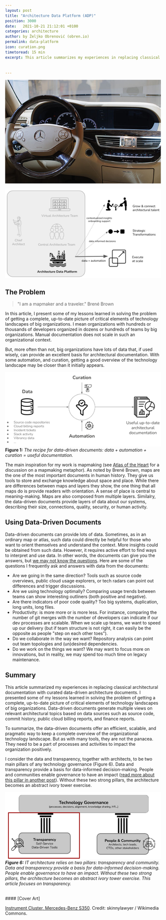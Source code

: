 ```yaml
---
layout: post
title: "Architecture Data Platform (ADP)"
position: 3000
date:   2021-10-21 21:12:01 +0100
categories: architecture
author: by Željko Obrenović (obren.io)
permalink: data-platform
icon: curation.png
timetoread: 15 min
excerpt: This article summarizes my experiences in replacing classical architectural documentation with data-driven documents.


---
```

![](assets/images/640px-Instrument_Cluster,_Mercedes-Benz_S350_Bluetec_4Matic_(US)_-_Flickr_-_skinnylawyer.jpeg)

![](assets/images/model-data-platform.png)

## The Problem

> "I am a mapmaker and a traveler." Brené Brown

In this article, I present some of my lessons learned in solving the problem of getting a complete, up-to-date picture of critical elements of technology landscapes of big organizations. I mean organizations with hundreds or thousands of developers organized in dozens or hundreds of teams by big organizations. Manual documentation does not scale in such an organizational context. 

But, more often than not, big organizations have lots of data that, if used wisely, can provide an excellent basis for architectural documentation. With some automation, and curation, getting a good overview of the technology landscape may be closer than it initially appears.   

![](assets/images/archdata/recipe.png)
<br>
**Figure 1:** *The recipe for data-driven documents: data + automation + curation = useful documentation.*

The main inspiration for my work is mapmaking (see [Atlas of the Heart](https://brenebrown.com/book/atlas-of-the-heart/) for a discussion on a mapmaking metaphor). As noted by Brené Brown, maps are the one of the most important documents in human history. They give us tools to store and exchange knowledge about space and place. While there are differences between maps and layers they show, the one thing that all maps do is provide readers with orientation. A sense of place is central to meaning-making. Maps are also composed from multiple layers. Similalry, the data-driven documents provide layers of data about our systems, describing their size, connections, quality, security, or human activity.


## Using Data-Driven Documents

Data-driven documents can provide lots of data. Sometimes, as in an ordinary map or atlas, such data could directly be helpful for those who want to orient themselves and understand the context. More insights could be obtained from such data. However, it requires active effort to find ways to interpret and use data. In other words, the documents can give you the answers, but [we may not know the questions](https://en.wikipedia.org/wiki/42_(number)#The_Hitchhiker's_Guide_to_the_Galaxy). Here are some of the questions I frequently ask and answers with data from the documents:
* Are we going in the same direction? Tools such as source code overviews, public cloud usage explorers, or tech radars can point out differences and trigger discussions.
* Are we using technology optimally? Comparing usage trends between teams can show interesting outliners (both positive and negative).
* Are there indicators of poor code quality? Too big systems, duplication, long units, long files.
* Productivity: is more more or is more less. For instance, comparing the number of git merges with the number of developers can indicate if our dev processes are scalable. When we scale up teams, we want to speed up our delivery (but if team structure is not right, it can easily be the opposite as people "step on each other toes").
* Do we collaborate in the way we want? Repository analysis can point out team topologies and (un)desired dependencies.
* Do we work on the things we want? We may want to focus more on innovations, but in reality, we may spend too much time on legacy maintenance.


## Summary

This article summarized my experiences in replacing classical architectural documentation with curated data-driven architecture documents. I presented some of my lessons learned in solving the problem of getting a complete, up-to-date picture of critical elements of technology landscapes of big organizations. Data-driven documents generate multiple views on relevant architectural topics based on data sources such as source code, commit history, public cloud billing reports, and finance reports.

To summarize, the data-driven documents offer an efficient, scalable, and pragmatic way to keep a complete overview of the organizational technology landscape. But as with many tools, they are not the panacea. They need to be a part of processes and activities to impact the organization positively. 

I consider the data and transparency, together with architects, to be two main pillars of any technology governance (Figure 6). Data and transparency provide a basis for data-informed decision-making. People and communities enable governance to have an impact ([read more about this pillar in another post](../superglue)). Without these two strong pillars, the architecture becomes an abstract ivory tower exercise.

![](assets/images/archdata/transparency.png)
<br>
***Figure 6:** IT architecture relies on two pillars: transparency and community. Data and transparency provide a basis for data-informed decision-making. People enable governance to have an impact. Without these two strong pillars, the architecture becomes an abstract ivory tower exercise. This article focuses on transparency.*



<br>
#### [Cover Art]

[Instrument Cluster, Mercedes-Benz S350](https://commons.wikimedia.org/wiki/File:Instrument_Cluster,_Mercedes-Benz_S350_Bluetec_4Matic_(US)_-_Flickr_-_skinnylawyer.jpg). Credit: skinnylawyer / Wikimedia Commons. 
